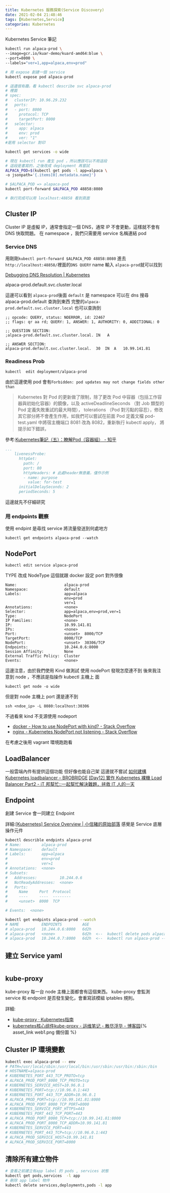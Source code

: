 ```yaml
---
title: Kubernetes 服務探索(Service Discovery)
date: 2021-02-04 21:48:46
tags: [Kubernetes,Service]
categories: Kubernetes
---
```


Kubernetes  Service 筆記

<!--more-->

```bash
kubectl run alpaca-prod \
--image=gcr.io/kuar-demo/kuard-amd64:blue \
--port=8000 \
--labels="ver=1,app=alpaca,env=prod"

# 用 expose 創建一個 service
kubectl expose pod alpaca-prod

# 這邊很有趣，看 kubectl describe svc alpaca-prod
# 裡面
# spec:
#   clusterIP: 10.96.29.232
#   ports:
#   - port: 8000
#     protocol: TCP
#     targetPort: 8000
#   selector:
#     app: alpaca
#     env: prod
#     ver: "1"
#是用 selector 對印

kubectl get services -o wide

```

```bash
# 現在 kubectl run 產生 pod ，所以應該可以不用這段
# 這段是書寫的，之後改成 deployment 再嘗試
ALPACA_POD=$(kubectl get pods -l app=alpaca \
-o jsonpath='{.items[0].metadata.name}')

# $ALPACA_POD => alapaca-pod
kubectl port-forward $ALPACA_POD 48858:8080

# 執行完成可以用 localhost:48858 看到頁面
```



## Cluster IP

Cluster IP 是虛擬 IP，通常會指定一個 DNS，通常 IP 不會更動，這樣就不會有 DNS 快取問題。
在 namespace ，我們只需要用 service 名稱連結 pod

### Service DNS

用剛剛`kubectl port-forward $ALPACA_POD 48858:8080` 
進去`http://localhost:48858/`裡面的`DNS QUERY`
name 輸入 `alpaca-prod`就可以找到

[Debugging DNS Resolution | Kubernetes](https://kubernetes.io/docs/tasks/administer-cluster/dns-debugging-resolution/)

alpaca-prod.default.svc.cluster.local

這邊可以看到 `alpaca-prod`後面 `default` 是 namespace
可以在 dns 搜尋 alpaca-prod.default 查詢到東西
完整的`alpaca-prod.default.svc.cluster.local`
也可以查詢到

```
;; opcode: QUERY, status: NOERROR, id: 22467
;; flags: qr aa rd; QUERY: 1, ANSWER: 1, AUTHORITY: 0, ADDITIONAL: 0

;; QUESTION SECTION:
;alpaca-prod.default.svc.cluster.local.	IN	 A

;; ANSWER SECTION:
alpaca-prod.default.svc.cluster.local.	30	IN	A	10.99.141.81
```


### Readiness Prob

```
kubectl  edit deployment/alpaca-prod
```
由於這邊使用 pod 會有`Forbidden: pod updates may not change fields other than`
> Kubernetes 對 Pod 的更新做了限制，除了更改 Pod 中容器（包括工作容器與初始化容器）的鏡像，以及 activeDeadlineSeconds （對 Job 類型的 Pod 定義失敗重試的最大時間）， tolerations （Pod 對污點的容忍），修改其它部分將不會產生作用，如我們可以嘗試在前面 Pod 定義文檔 pod-test.yaml 中將宿主機端口 8081 改為 8082，重新執行 kubectl apply， 將提示如下錯誤，

參考:[Kubernetes筆記（五）：瞭解Pod（容器組） - 知乎](https://zhuanlan.zhihu.com/p/234793180)

```yaml
...
    livenessProbe:
      httpGet:
        path: /
        port: 80
        httpHeaders: # 此處header無意義，僅作示例
        - name: purpose
          value: for-test
      initialDelaySeconds: 2
      periodSeconds: 5
```
這邊就先不仔細研究


### 用 endpoints 觀察
使用 endpint 是尋找 service 將流量發送到何處地方

```
kubectl get endpoints alpaca-prod --watch
```


## NodePort

```
kubectl edit service alpaca-prod
```

TYPE 改成 NodeType
這個就跟 docker 設定 port 對外很像

```
Name:                     alpaca-prod
Namespace:                default
Labels:                   app=alpaca
                          env=prod
                          ver=1
Annotations:              <none>
Selector:                 app=alpaca,env=prod,ver=1
Type:                     NodePort
IP Families:              <none>
IP:                       10.99.141.81
IPs:                      <none>
Port:                     <unset>  8000/TCP
TargetPort:               8000/TCP
NodePort:                 <unset>  30306/TCP
Endpoints:                10.244.0.6:8000
Session Affinity:         None
External Traffic Policy:  Cluster
Events:                   <none>
```

這邊注意，由於我們使用 Kind 做測試
使用 nodePort 發現怎麼連不到
後來我注意到 node ，不應該是指操作 kubectl 主機上 面

```
kubectl get node -o wide
```

但是對 node 主機上 port 還是連不到

```
ssh <ndoe_ip> -L 8080:localhost:30306
```

不過看來 kind 不支源使用 nodeport
- [docker - How to use NodePort with kind? - Stack Overflow](https://stackoverflow.com/questions/62432961/how-to-use-nodeport-with-kind)
- [nginx - Kubernetes NodePort not listening - Stack Overflow](https://stackoverflow.com/questions/63124127/kubernetes-nodeport-not-listening)

在考慮之後用 vagrant 環境跑跑看

## LoadBalancer

一般雲端內件有提供這個功能
但好像也能自己架
這邊就不嘗試
[如何建構 Kubernetes loadbalancer – BROBRIDGE](https://brobridge.com/bdsres/2019/10/31/%E5%A6%82%E4%BD%95%E8%87%AA%E5%B7%B1%E5%BB%BA%E6%A7%8B-k8s-loadbalancer/)
[[Day12] 實作 Kubernetes 裸機 Load Balancer Part2 - iT 邦幫忙::一起幫忙解決難題，拯救 IT 人的一天](https://ithelp.ithome.com.tw/articles/10221722)


## Endpoint

創建 Service 會一同建立 Endpoint

詳細:[[Kubernetes] Service Overview | 小信豬的原始部落](https://godleon.github.io/blog/Kubernetes/k8s-Service-Overview/)
感覺是 Service 底層操作元件

```bash
kubectl describle endpints alpaca-prod
# Name:         alpaca-prod
# Namespace:    default
# Labels:       app=alpaca
#               env=prod
#               ver=1
# Annotations:  <none>
# Subsets:
#   Addresses:          10.244.0.6
#   NotReadyAddresses:  <none>
#   Ports:
#     Name     Port  Protocol
#     ----     ----  --------
#     <unset>  8000  TCP

# Events:  <none>
```

```bash
kubectl get endpints alpaca-prod --watch
# NAME          ENDPOINTS         AGE
# alpaca-prod   10.244.0.6:8000   6d2h
# alpaca-prod   <none>            6d2h  <--  kubectl delete pods alpaca-prod  
# alpaca-prod   10.244.0.7:8000   6d2h  <--  kubectl run alpaca-prod --image=gcr.io/kuar-demo/kuard-amd64:blue --port=8080 --labels="ver=1,app=alpaca,env=prod"  

```

## 建立 Service yaml

```

```


## kube-proxy

kube-proxy 每一台 node 主機上面都會有這個東西。
kube-proxy 會監測 service 和 endpoint 是否發生變化，會重寫該模組 iptables 規則。

詳細:
- [kube-proxy · Kubernetes指南](https://feisky.gitbooks.io/kubernetes/content/components/kube-proxy.html)
- [kubernetes核心组件kube-proxy - 运维笔记 - 散尽浮华 - 博客园](https://www.cnblogs.com/kevingrace/p/6655153.html){% asset_link web1.png  備份圖 %}

## Cluster IP 環境變數

```bash
kubectl exec alpaca-prod -- env
# PATH=/usr/local/sbin:/usr/local/bin:/usr/sbin:/usr/bin:/sbin:/bin
# HOSTNAME=alpaca-prod
# KUBERNETES_PORT_443_TCP_PROTO=tcp
# ALPACA_PROD_PORT_8000_TCP_PROTO=tcp
# KUBERNETES_SERVICE_HOST=10.96.0.1
# KUBERNETES_PORT=tcp://10.96.0.1:443
# KUBERNETES_PORT_443_TCP_ADDR=10.96.0.1
# ALPACA_PROD_PORT=tcp://10.99.141.81:8000
# ALPACA_PROD_PORT_8000_TCP_PORT=8000
# KUBERNETES_SERVICE_PORT_HTTPS=443
# KUBERNETES_PORT_443_TCP_PORT=443
# ALPACA_PROD_PORT_8000_TCP=tcp://10.99.141.81:8000
# ALPACA_PROD_PORT_8000_TCP_ADDR=10.99.141.81
# KUBERNETES_SERVICE_PORT=443
# KUBERNETES_PORT_443_TCP=tcp://10.96.0.1:443
# ALPACA_PROD_SERVICE_HOST=10.99.141.81
# ALPACA_PROD_SERVICE_PORT=8000
```

## 清除所有建立物件

```bash
# 查看之前建立有app label 的 pods , services 狀態
kubectl get pods,services  -l app
# 刪除 app label 物件
kubectl delete services,deployments,pods -l app
```
